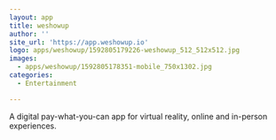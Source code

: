 ```yaml
---
layout: app
title: weshowup
author: ''
site_url: 'https://app.weshowup.io'
logo: apps/weshowup/1592805179226-weshowup_512_512x512.jpg
images:
  - apps/weshowup/1592805178351-mobile_750x1302.jpg
categories:
  - Entertainment

---
```

A digital pay-what-you-can app for virtual reality, online and in-person experiences.
